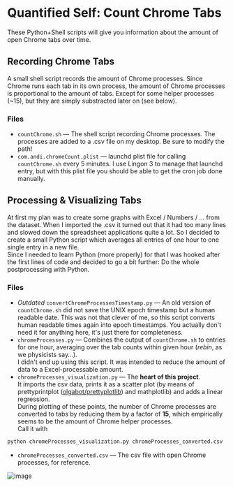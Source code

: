 # Quantified Self: Count Chrome Tabs

These Python+Shell scripts will give you information about the amount of open Chrome tabs over time.

## Recording Chrome Tabs
A small shell script records the amount of Chrome processes. Since Chrome runs each tab in its own process, the amount of Chrome processes is proportional to the amount of tabs. Except for some helper processes (~15), but they are simply substracted later on (see below).
### Files
  * `countChrome.sh` — The shell script recording Chrome processes. The processes are added to a .csv file on my desktop. Be sure to modify the path!
  * `com.andi.chromeCount.plist` — launchd plist file for calling `countChrome.sh` every 5 minutes. I use Lingon 3 to manage that launchd entry, but with this plist file you should be able to get the cron job done manually.

## Processing & Visualizing Tabs
At first my plan was to create some graphs with Excel / Numbers / … from the dataset. When I imported the .csv it turned out that it had too many lines and slowed down the spreadsheet applications quite a lot. So I decided to create a small Python script which averages all entries of one hour to one single entry in a new file.  
Since I needed to learn Python (more properly) for that I was hooked after the first lines of code and decided to go a bit further: Do the whole postprocessing with Python.
### Files
  * *Outdated* `convertChromeProcessesTimestamp.py` — An old version of `countChrome.sh` did not save the UNIX epoch timestamp but a human readable date. This was not that clever of me, so this script converts human readable times again into epoch timestamps. You actually don't need it for anything here, it's just there for completeness.
  * `chromeProcesses.py` — Combines the output of `countChrome.sh` to entries for one hour, averaging over the tab counts within given hour (*rebin*, as we physicists say…).  
  I didn't end up using this script. It was intended to reduce the amount of data to a Excel-processable amount.
  * `chromeProcesses_visualization.py` — The **heart of this project**.  
  It imports the csv data, prints it as a scatter plot (by means of prettyprintplot ([olgabot/prettyplotlib](https://github.com/olgabot/prettyplotlib)) and mathplotlib) and adds a linear regression.  
  During plotting of these points, the number of Chrome processes are converted to tabs by reducing them by a factor of **15**, which empirically seems to be the amount of Chrome helper processes.  
  Call it with  
  ```python
  python chromeProcesses_visualization.py chromeProcesses_converted.csv
  ```  
  * `chromeProcesses_converted.csv` — The csv file with open Chrome processes, for reference.

![image](https://raw.github.com/AndiH/QuantifiedSelf/master/chromeProcesses/chromeProcessesPerTime.png)
